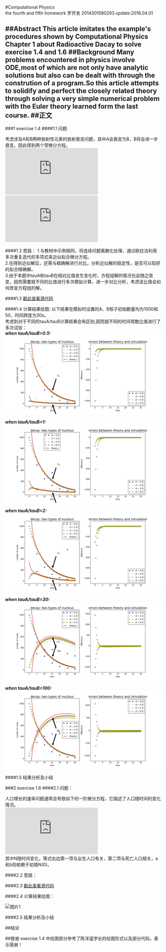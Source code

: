 #Computational Physics<br/>the fourth and fifth homework
   罗开发  2014301580293  update:2016.04.01

##Abstract
   This article imitates the example's procedures shown by Computational Physics Chapter 1 about Radioactive Dacay to solve exercise 1.4 and 1.6
##Background
   Many problems encountered in physics involve ODE,most of which are not only have  analytic solutions but also can be dealt with through the constrution of a program.So this article attempts to solidify and perfect the closely related theory through solving a very simple numerical problem  with the Euler theory learned form the last course.
##正文
-----------------
###1 exercise 1.4
####1.1 问题:

考虑涉及A和B两种放射性元素的放射衰变问题，其中A会衰变为B，B将会进一步衰变，因此得到两个常微分方程。<br/>
  ![方程1](http://latex.codecogs.com/gif.latex?%5Cfrac%7BdN_A%7D%7Bdt%7D%3D-%5Cfrac%7BN_A%7D%7B%5Ctau%20_A%7D)<br/>
  ![方程2](http://latex.codecogs.com/gif.latex?%5Cfrac%7BdN_B%7D%7Bdt%7D%3D%5Cfrac%7BN_A%7D%7B%5Ctau%20_A%7D-%5Cfrac%7BN_B%7D%7B%5Ctau%20_B%7D)<br/>

####1.2 思路：
1.与教材中示例相同，将连续问题离散化处理，通过欧拉法利用多次重复迭代的多项式来近似拟合微分方程。<br/>
2.在得到近似解后，还需与精确解进行对比，分析近似解的稳定性，是否可以较好的拟合精确解。<br/>
3.由于本题中tauA和tauB在相对比值发生变化时，方程组解的情况也会随之改变，因而需要就不同的比值进行多次模拟计算，进一步对比分析，考虑该比值会如何改变方程组的解。

####1.3 [戳此查看源代码](https://github.com/luokaifa-whu/computationalphysics_N2014301580293/blob/master/Chapter_1-homework_4/the%20codes%20of%20exercise%201.4)


####1.4 计算结果绘图:
以下结果在模拟时设置的A、B核子初始数量均为1000和50，时间跨度为30s。<br/>
考虑到对于不同的tauA/tauB计算结果会有区别,因而就不同的时间常数比值进行了多次试验：<br/>
***when tauA/tauB=0.5:<br/>***
![图片1](https://raw.githubusercontent.com/luokaifa-whu/computationalphysics_N2014301580293/master/Chapter_1-homework_4/decay%20of%20nuclei_tauA%20tauB%3D0.5.jpg)

***when tauA/tauB=1:<br/>***
![图片1](https://raw.githubusercontent.com/luokaifa-whu/computationalphysics_N2014301580293/master/Chapter_1-homework_4/decay%20of%20nuclei_tauA%20tauB%3D1.jpg)

***when tauA/tauB=2:<br/>***
![图片1](https://raw.githubusercontent.com/luokaifa-whu/computationalphysics_N2014301580293/master/Chapter_1-homework_4/decay%20of%20nuclei_tauA%20tauB%3D2.jpg)

***when tauA/tauB=30:<br/>***
![图片1](https://raw.githubusercontent.com/luokaifa-whu/computationalphysics_N2014301580293/master/Chapter_1-homework_4/decay%20of%20nuclei_tauA%20tauB%3D30.jpg)

***when tauA/tauB=100:<br/>***
![图片1](https://raw.githubusercontent.com/luokaifa-whu/computationalphysics_N2014301580293/master/Chapter_1-homework_4/decay%20of%20nuclei_tauA_tauB%3D100.jpg)

####1.5 结果分析及小结

###2 exercise 1.6
####2.1 问题：

人口增长的速率问题通常会导致如下的一阶微分方程，它描述了人口随时间的变化情况。<br/>
![增长方程](http://latex.codecogs.com/gif.latex?%5Cfrac%7BdN%7D%7Bdt%7D%3DaN-bN%5E%7B2%7D)<br/>
其中N随时间变化，等式右边第一项与出生人口有关，第二项与死亡人口相关，a和b则依赖于初值N(0)。

####2.2 思路：

####2.3 [戳此查看源代码]()

####2.4 计算结果绘图：

![图片1]()

####2.5 结果分析及小结


##结论


##致谢
exercise 1.4 中绘图部分参考了陈洋遥学长的绘图形式以及部分代码，表示感谢！
